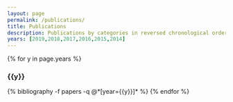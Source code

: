 ```yaml
---
layout: page
permalink: /publications/
title: Publications
description: Publications by categories in reversed chronological order. Generated by jekyll-scholar.
years: [2019,2018,2017,2016,2015,2014]
---
```


{% for y in page.years %}
  <h3 class="year">{{y}}</h3>
  {% bibliography -f papers -q @*[year={{y}}]* %}
{% endfor %}
